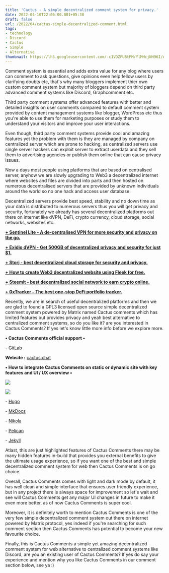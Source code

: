 ```yaml
---
title: 'Cactus - A simple decentralized comment system for privacy.'
date: 2022-04-10T22:06:00.001+05:30
draft: false
url: /2022/04/cactus-simple-decentralized-comment.html
tags: 
- technology
- Discord
- Cactus
- Simple
- Alternative
thumbnail: https://lh3.googleusercontent.com/-c1VDZFU8tPM/YlMHcjNH96I/AAAAAAAAKIg/ubl1eAgi3SIfkznepeEjnBjysnWtsPKRwCNcBGAsYHQ/s1600/1649608559458339-0.png
---
```


  

Comment system is essential and adds extra value for any blog where users can comment to ask questions, give opinions even help fellow users by clarifying doubts etc, that's why many bloggers implement thier own custom comment system but majority of bloggers depend on third party advanced comment systems like Discord, Graphcomment etc.

  

Third party comment systems offer advanced features with better and detailed insights on user comments compared to default comment system provided by content management systems like blogger, WordPress etc thus you're able to use them for marketing purposes or study them to understand your visitors and improve your user interactions.

  

Even though, third party comment systems provide cool and amazing features yet the problem with them is they are managed by company on centralized server which are prone to hacking, as centralized servers use single server hackers can exploit server to extract userdata and they sell them to advertising agencies or publish them online that can cause privacy issues.

  

Now a days most people using platforms that are based on centralised server, anyhow we are slowly upgrading to Web3 a decentralized internet where websites and files are divided into parts and then hosted on numerous decentralised servers that are provided by unknown individuals around the world so no one hack and access user database.

  

Decentralized servers provide best speed, stability and no down time as your data is distributed to numerous servers thus you will get privacy and security, fortunately we already has several decentralized platforms out there on internet like dVPN, DeFi, crypto currency, cloud storage, social networks, websites etc.

  

**[\+ Sentinel Lite - A de-centralised VPN for more security and privacy on the go.](https://www.techtracker.in/2022/01/sentinel-lite-de-centralised-vpn-for.html)**

  

**[\+ Exidio dVPN - Get 500GB of decentralized privacy and security for just $1.](https://www.techtracker.in/2022/03/exidio-dvpn-get-500gb-of-decentralized.html)**

  

**[\+ Storj - best decentralized cloud storage for security and privacy.](https://www.techtracker.in/2022/04/storj-best-decentralized-cloud-storage.html)**

  

**[\+ How to create Web3 decentralized website using Fleek for free.](https://www.techtracker.in/2022/04/how-to-create-web3-decentralized.html)**

  

**[\+ Steemit - best decentralized social network to earn crypto online.](https://www.techtracker.in/2022/04/steemit-best-decentralized-social.html)**

  

**[\+ 0xTracker - The best one-stop DeFi portfolio tracker.](https://www.techtracker.in/2022/04/0xtracker-best-one-stop-defi-portfolio.html)**

  

Recently, we are in search of useful decentralized platforms and then we are glad to found a GPL3 licensed open source simple decentralized comment system powered by Matrix named Cactus comments which has limited features but provides privacy and yeah best alternative to centralized comment systems, so do you like it? are you interested in Cactus Comments? If yes let's know little more info before we explore more.

  

**• Cactus Comments official support •**

\- [GitLab](https://gitlab.com/cactus-comments/)

  

**Website :** [cactus.chat](http://cactus.chat)

  

**• How to integrate Cactus Comments on static or dynamic site with key features and UI / UX overview •**

 **![](https://lh3.googleusercontent.com/-iD6joMgIusU/YlMHbm98FFI/AAAAAAAAKIc/rJwPpbwGzuEpCshmoUwoBdLbM6Xef1x2wCNcBGAsYHQ/s1600/1649608555991309-1.png)** 

 **![](https://lh3.googleusercontent.com/-ogBSsDUIxI0/YlMHa5frN8I/AAAAAAAAKIY/NDg_e_CdI_UveV7_Pt_bx5tkWCgJH1FrACNcBGAsYHQ/s1600/1649608552660137-2.png)** 

\- [Hugo](https://cactus.chat/docs/integrations/hugo/)  

\- [MkDocs](https://cactus.chat/docs/integrations/mkdocs-material/)

\- [Nikola](https://cactus.chat/docs/integrations/nikola/)

\- [Pelican](https://cactus.chat/docs/integrations/pelican/)

\- [Jekyll](https://cactus.chat/docs/integrations/jekyll/) 

  

Atlast, this are just highlighted features of Cactus Comments there may be many hidden features in-build that provides you external benefits to give the ultimate usage experience, so if you want one of the best and simple decentralized comment system for web then Cactus Comments is on go choice.

  

Overall, Cactus Comments comes with light and dark mode by default, it has well clean and simple interface that ensures user friendly experience, but in any project there is always space for improvement so let's wait and see will Cactus Comments get any major UI changes in future to make it even more better, as of now Cactus Comments is super cool.

  

Moreover, it is definitely worth to mention Cactus Comments is one of the very few simple decentralized comment system out there on internet powered by Matrix protocol, yes indeed if you're searching for such comment section then Cactus Comments has potential to become your new favourite choice.

  

Finally, this is Cactus Comments a simple yet amazing decentralized comment system for web alternative to centralized comment systems like Discord, are you an existing user of Cactus Comments? If yes do say your experience and mention why you like Cactus Comments in our comment section below, see ya :)